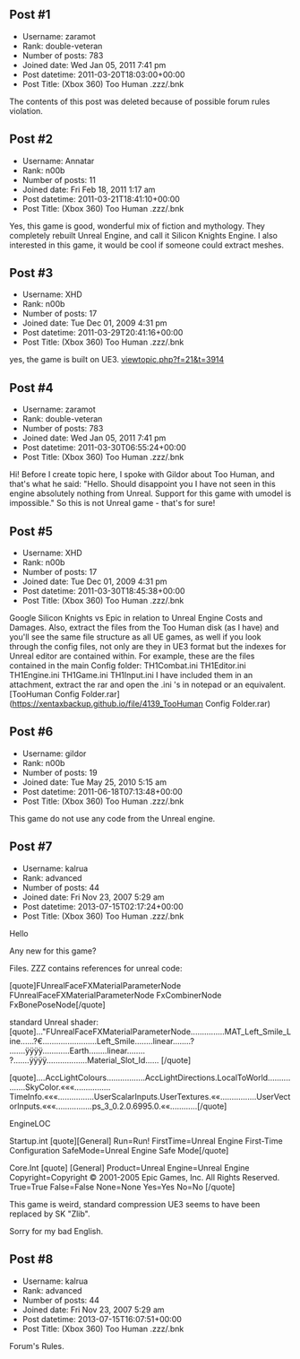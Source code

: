 ## Post #1
- Username: zaramot
- Rank: double-veteran
- Number of posts: 783
- Joined date: Wed Jan 05, 2011 7:41 pm
- Post datetime: 2011-03-20T18:03:00+00:00
- Post Title: (Xbox 360) Too Human .zzz/.bnk

The contents of this post was deleted because of possible forum rules violation.
## Post #2
- Username: Annatar
- Rank: n00b
- Number of posts: 11
- Joined date: Fri Feb 18, 2011 1:17 am
- Post datetime: 2011-03-21T18:41:10+00:00
- Post Title: (Xbox 360) Too Human .zzz/.bnk

Yes, this game is good, wonderful mix of fiction and mythology. They completely rebuilt Unreal Engine, and call it Silicon Knights Engine. I also interested in this game, it would be cool if someone could extract meshes.
## Post #3
- Username: XHD
- Rank: n00b
- Number of posts: 17
- Joined date: Tue Dec 01, 2009 4:31 pm
- Post datetime: 2011-03-29T20:41:16+00:00
- Post Title: (Xbox 360) Too Human .zzz/.bnk

yes, the game is built on UE3.
[viewtopic.php?f=21&t=3914](http://forum.xentax.com/viewtopic.php?f=21&t=3914)
## Post #4
- Username: zaramot
- Rank: double-veteran
- Number of posts: 783
- Joined date: Wed Jan 05, 2011 7:41 pm
- Post datetime: 2011-03-30T06:55:24+00:00
- Post Title: (Xbox 360) Too Human .zzz/.bnk

Hi! Before I create topic here, I spoke with Gildor about Too Human, and that's what he said: "Hello. Should disappoint you I have not seen in this engine absolutely nothing from Unreal. Support for this game with umodel is impossible." So this is not Unreal game - that's for sure!
## Post #5
- Username: XHD
- Rank: n00b
- Number of posts: 17
- Joined date: Tue Dec 01, 2009 4:31 pm
- Post datetime: 2011-03-30T18:45:38+00:00
- Post Title: (Xbox 360) Too Human .zzz/.bnk

Google Silicon Knights vs Epic in relation to Unreal Engine Costs and Damages. Also, extract the files from the Too Human disk (as I have) and you'll see the same file structure as all UE games, as well if you look through the config files, not only are they in UE3 format but the indexes for Unreal editor are contained within. For example, these are the files contained in the main Config folder:
TH1Combat.ini
TH1Editor.ini
TH1Engine.ini
TH1Game.ini
TH1Input.ini
I have included them in an attachment, extract the rar and open the .ini 's in notepad or an equivalent.
[TooHuman Config Folder.rar](https://xentaxbackup.github.io/file/4139_TooHuman Config Folder.rar)
## Post #6
- Username: gildor
- Rank: n00b
- Number of posts: 19
- Joined date: Tue May 25, 2010 5:15 am
- Post datetime: 2011-06-18T07:13:48+00:00
- Post Title: (Xbox 360) Too Human .zzz/.bnk

This game do not use any code from the Unreal engine.
## Post #7
- Username: kalrua
- Rank: advanced
- Number of posts: 44
- Joined date: Fri Nov 23, 2007 5:29 am
- Post datetime: 2013-07-15T02:17:24+00:00
- Post Title: (Xbox 360) Too Human .zzz/.bnk

Hello  

Any new for this game?

Files. ZZZ contains references for unreal code:

[quote]FUnrealFaceFXMaterialParameterNode
FUnrealFaceFXMaterialParameterNode
FxCombinerNode
FxBonePoseNode[/quote]

standard Unreal shader:
[quote]..."FUnrealFaceFXMaterialParameterNode...\............MAT_Left_Smile_Line......?€........................Left_Smile........linear........?
.......ÿÿÿÿ............Earth........linear........
?.......ÿÿÿÿ..................Material_Slot_Id......
[/quote]

[quote]....AccLightColours.................AccLightDirections.LocalToWorld.................SkyColor.«««................
TimeInfo.«««................UserScalarInputs.UserTextures.««................UserVectorInputs.«««................ps_3_0.2.0.6995.0.««............[/quote]


EngineLOC

Startup.int
[quote][General]
Run=Run!
FirstTime=Unreal Engine First-Time Configuration
SafeMode=Unreal Engine Safe Mode[/quote]


Core.Int
[quote]
[General]
Product=Unreal
Engine=Unreal Engine
Copyright=Copyright © 2001-2005 Epic Games, Inc. All Rights Reserved.
True=True
False=False
None=None
Yes=Yes
No=No
[/quote]

This game is weird, standard compression UE3 seems to have been replaced by SK "Zlib".

Sorry for my bad English.
## Post #8
- Username: kalrua
- Rank: advanced
- Number of posts: 44
- Joined date: Fri Nov 23, 2007 5:29 am
- Post datetime: 2013-07-15T16:07:51+00:00
- Post Title: (Xbox 360) Too Human .zzz/.bnk

Forum's Rules.

